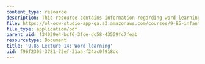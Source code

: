 ```yaml
---
content_type: resource
description: This resource contains information regarding word learning.
file: https://ol-ocw-studio-app-qa.s3.amazonaws.com/courses/9-85-infant-and-early-childhood-cognition-fall-2012/f96f2305378173ef31aaf24ac0f918dc_MIT9_85F12_lec14.pdf
file_type: application/pdf
parent_uid: f34039e4-bcf6-3fce-dc58-43559fc7feab
resourcetype: Document
title: '9.85 Lecture 14: Word learning'
uid: f96f2305-3781-73ef-31aa-f24ac0f918dc
---
```

